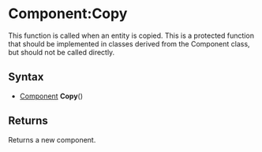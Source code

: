 # Component:Copy

This function is called when an entity is copied. This is a protected function that should be implemented in classes derived from the Component class, but should not be called directly.

## Syntax

- [Component](Component.md) **Copy**()

## Returns

Returns a new component.
